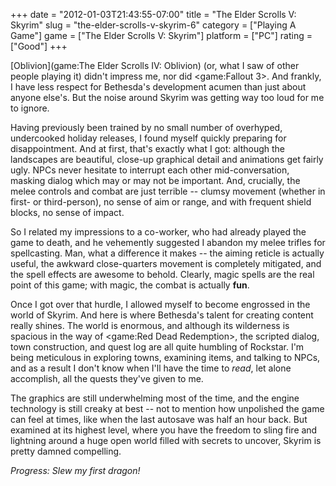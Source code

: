 +++
date = "2012-01-03T21:43:55-07:00"
title = "The Elder Scrolls V: Skyrim"
slug = "the-elder-scrolls-v-skyrim-6"
category = ["Playing A Game"]
game = ["The Elder Scrolls V: Skyrim"]
platform = ["PC"]
rating = ["Good"]
+++

[Oblivion](game:The Elder Scrolls IV: Oblivion) (or, what I saw of other people playing it) didn't impress me, nor did <game:Fallout 3>.  And frankly, I have less respect for Bethesda's development acumen than just about anyone else's.  But the noise around Skyrim was getting way too loud for me to ignore.

Having previously been trained by no small number of overhyped, undercooked holiday releases, I found myself quickly preparing for disappointment.  And at first, that's exactly what I got: although the landscapes are beautiful, close-up graphical detail and animations get fairly ugly.  NPCs never hesitate to interrupt each other mid-conversation, masking dialog which may or may not be important.  And, crucially, the melee controls and combat are just terrible -- clumsy movement (whether in first- or third-person), no sense of aim or range, and with frequent shield blocks, no sense of impact.

So I related my impressions to a co-worker, who had already played the game to death, and he vehemently suggested I abandon my melee trifles for spellcasting.  Man, what a difference it makes -- the aiming reticle is actually useful, the awkward close-quarters movement is completely mitigated, and the spell effects are awesome to behold.  Clearly, magic spells are the real point of this game; with magic, the combat is actually <b>fun</b>.

Once I got over that hurdle, I allowed myself to become engrossed in the world of Skyrim.  And here is where Bethesda's talent for creating content really shines.  The world is enormous, and although its wilderness is spacious in the way of <game:Red Dead Redemption>, the scripted dialog, town construction, and quest log are all quite humbling of Rockstar.  I'm being meticulous in exploring towns, examining items, and talking to NPCs, and as a result I don't know when I'll have the time to <i>read</i>, let alone accomplish, all the quests they've given to me.

The graphics are still underwhelming most of the time, and the engine technology is still creaky at best -- not to mention how unpolished the game can feel at times, like when the last autosave was half an hour back.  But examined at its highest level, where you have the freedom to sling fire and lightning around a huge open world filled with secrets to uncover, Skyrim is pretty damned compelling.

<i>Progress: Slew my first dragon!</i>
